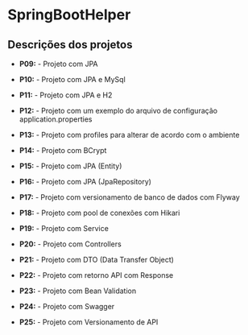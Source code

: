 # SpringBootHelper
 
## Descrições dos projetos

 - **P09:** - Projeto com JPA

 - **P10:** - Projeto com JPA e MySql

 - **P11:** - Projeto com JPA e H2

 - **P12:** - Projeto com um exemplo do arquivo de configuração application.properties
 
 - **P13:** - Projeto com profiles para alterar de acordo com o ambiente
 
 - **P14:** - Projeto com BCrypt
 
 - **P15:** - Projeto com JPA (Entity)
 
 - **P16:** - Projeto com JPA (JpaRepository)
 
 - **P17:** - Projeto com versionamento de banco de dados com Flyway
 
 - **P18:** - Projeto com pool de conexões com Hikari
 
 - **P19:** - Projeto com Service
 
 - **P20:** - Projeto com Controllers
 
 - **P21:** - Projeto com DTO (Data Transfer Object)
 
 - **P22:** - Projeto com retorno API com Response
 
 - **P23:** - Projeto com Bean Validation
 
 - **P24:** - Projeto com Swagger
 
 - **P25:** - Projeto com Versionamento de API
